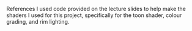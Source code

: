 References
I used code provided on the lecture slides to help make the shaders I used for this project, specifically for the toon shader, colour grading, and rim lighting.
